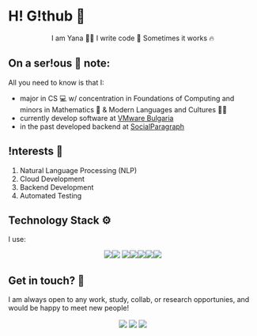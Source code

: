 # H! G!thub 🎇
<p align="center">I am Yana 👩‍💻   I write code 🧾  Sometimes it works 🔥</p>

## On a ser!ous 🧐 note:

All you need to know is that I:
* major in CS 💻 w/ concentration in Foundations of Computing  and minors in Mathematics 🧮 & Modern Languages and Cultures 🧏‍♀️
* currently develop software at [VMware Bulgaria](https://www.vmware.com/)
* in the past developed backend at [SocialParagraph](http://www.socialparagraph.com/)

## !nterests 📖
1. Natural Language Processing (NLP)
2. Cloud Development
3. Backend Development
4. Automated Testing

## Technology Stack ⚙️
I use:  
<p align="center"><img src="https://img.icons8.com/color/48/000000/angularjs.png"/><img src="https://img.icons8.com/color/48/000000/c-sharp-logo.png"/>
<img src="https://img.icons8.com/color/48/000000/python--v1.png"/><img src="https://img.icons8.com/color/48/000000/git.png"/><img src="https://img.icons8.com/color/48/000000/gitlab.png"/><img src="https://img.icons8.com/color/48/000000/postgreesql.png"/><img src="https://img.icons8.com/color/48/000000/amazon-web-services.png"/></p>

## Get in touch? 🤝
I am always open to any work, study, collab, or research opportunies, and would be happy to meet new people!  
<p align="center">
<a href="https://www.linkedin.com/in/yveitsman/"><img align="center" src="https://img.shields.io/badge/linkedin-%230077B5.svg?&style=for-the-badge&logo=linkedin&logoColor=white"/></a>
<a href="https://twitter.com/yandev7"><img align="center" src="https://img.shields.io/badge/twitter-%230077B5.svg?&style=for-the-badge&logo=twitter&logoColor=white"/></a>
<a href="mailto:veytsman.karaganda@gmail.com"><img align="center" src="https://img.shields.io/badge/gmail-%23DD0031.svg?&style=for-the-badge&logo=gmail&logoColor=white"/></a></p>
